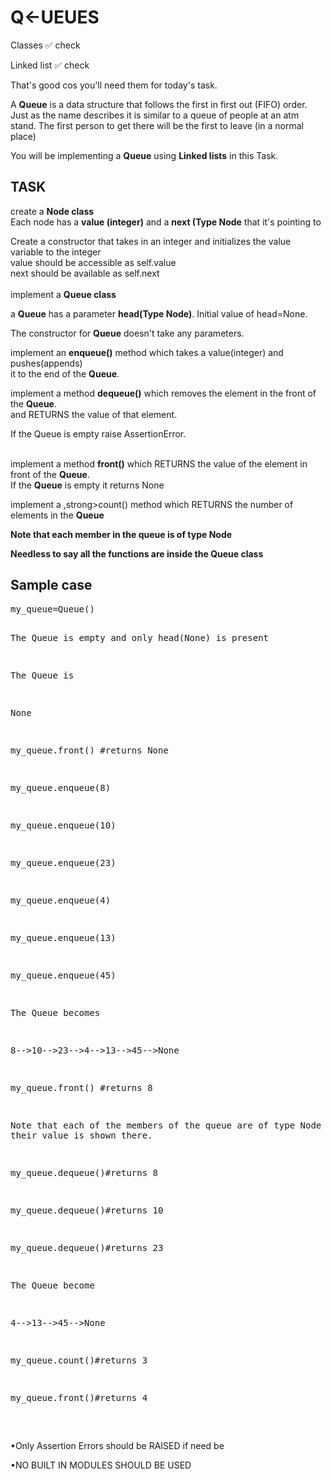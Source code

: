 <h1>Q<-UEUES</h1>
 
<p>
Classes ✅ check<br>

Linked list ✅ check<br>

 

That's good cos you'll need them for today's task.
</p>
 
<p>
A <strong>Queue</strong> is a data structure that follows the first in first out (FIFO) order. <br>Just as the name describes it is similar to a queue of people at an atm stand. The first person to get there will be the first to leave (in a normal place)

 

You will be implementing  a <strong>Queue</strong> using <strong>Linked lists</strong> in this Task.
</p>
 

<h2>TASK</h2>
 

<p>create a <strong>Node class</strong>
<br>
Each node has a <strong>value (integer)</strong> and a <strong>next (Type Node</strong> that it's pointing to
<br>
 

Create a constructor that takes in an integer and initializes the value variable to the integer
<br>
value should be accessible as self.value
<br>
next should be available as self.next
<br><br>
implement a <strong>Queue class</strong> 

a <strong>Queue</strong> has a parameter <strong>head(Type Node)</strong>. Initial value of head=None. 

 

The constructor for <strong>Queue</strong> doesn't take any parameters.

 

implement an <strong>enqueue()</strong> method which takes a <bold>value(integer)</bold> and pushes(appends)<br> it to the end of the <strong>Queue</strong>.

 

implement a method <strong>dequeue()</strong> which removes the element in the front of the <strong>Queue</strong>. <br>and RETURNS the value of that element.

If the Queue is empty raise AssertionError. 

 
<br>
implement a method <strong>front()</strong> which RETURNS the value of the element in front of the <strong>Queue</strong>.<br> If the <strong>Queue</strong> is empty it returns None

 

implement a ,strong>count()</strong> method which RETURNS  the number of elements in the <strong>Queue</strong>

 

<strong>Note that each member in the queue is of type Node</strong>

<strong>Needless to say all the functions are inside the Queue class</strong>
</p>
 

<h2>Sample case</h2>
<pre>
my_queue=Queue()

The Queue is empty and only head(None) is present

The Queue is 

None

my_queue.front()    #returns None

 

my_queue.enqueue(8)

my_queue.enqueue(10)

my_queue.enqueue(23)

my_queue.enqueue(4)

my_queue.enqueue(13)

my_queue.enqueue(45)

The Queue becomes 

8-->10-->23-->4-->13-->45-->None



my_queue.front()  #returns 8

Note that each of the members of the queue are of type Node and only their value is shown there.
 
 
my_queue.dequeue()#returns 8

my_queue.dequeue()#returns 10

my_queue.dequeue()#returns  23
 
The Queue become

 

4-->13-->45-->None


my_queue.count()#returns 3

my_queue.front()#returns 4

 </pre>
 

 

•Only Assertion Errors should be RAISED if need be

 

•NO BUILT IN MODULES SHOULD BE USED

